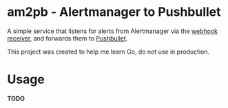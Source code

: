 # am2pb - Alertmanager to Pushbullet

A simple service that listens for alerts from Alertmanager via the [webhook receiver](https://prometheus.io/docs/alerting/configuration/#webhook_config),
and forwards them to [Pushbullet](http://pushbullet.com/).

This project was created to help me learn Go, do not use in production.

# Usage

**TODO**

